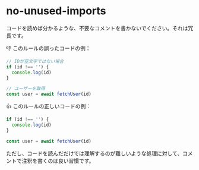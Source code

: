 # no-unused-imports

コードを読めば分かるような、不要なコメントを書かないでください。それは冗長です。

:thumbsdown: このルールの誤ったコードの例：

```ts
// IDが空文字ではない場合
if (id !== '') {
  console.log(id)
}
```

```ts
// ユーザーを取得
const user = await fetchUser(id)
```

:thumbsup: このルールの正しいコードの例：

```ts
if (id !== '') {
  console.log(id)
}
```

```ts
const user = await fetchUser(id)
```

ただし、コードを読んだだけでは理解するのが難しいような処理に対して、コメントで注釈を書くのは良い習慣です。
